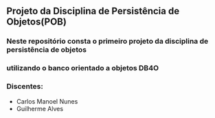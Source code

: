 ## Projeto da Disciplina de Persistência de Objetos(POB)

### Neste repositório consta o primeiro projeto da disciplina de persistência de objetos
### utilizando o banco orientado a objetos DB4O

### Discentes:
- Carlos Manoel Nunes
- Guilherme Alves
